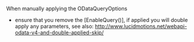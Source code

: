 
When manually applying the ODataQueryOptions 
- ensure that you remove the [EnableQuery()], if applied you will double apply any parameters, see also: http://www.lucidmotions.net/webapi-odata-v4-and-double-applied-skip/

